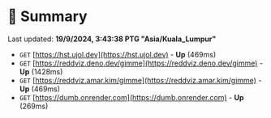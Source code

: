 # 📖 Summary
Last updated: **19/9/2024, 3:43:38 PTG "Asia/Kuala_Lumpur"**

- `GET` [https://hst.ujol.dev](https://hst.ujol.dev) - **Up** (469ms)
- `GET` [https://reddviz.deno.dev/gimme](https://reddviz.deno.dev/gimme) - **Up** (1428ms)
- `GET` [https://reddviz.amar.kim/gimme](https://reddviz.amar.kim/gimme) - **Up** (469ms)
- `GET` [https://dumb.onrender.com](https://dumb.onrender.com) - **Up** (269ms)
